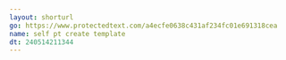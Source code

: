 ```yaml
---
layout: shorturl
go: https://www.protectedtext.com/a4ecfe0638c431af234fc01e691318cea
name: self pt create template
dt: 240514211344
---
```

